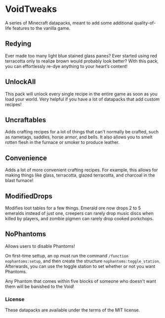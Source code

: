 ﻿# VoidTweaks

A series of Minecraft datapacks, meant to add some additional quality-of-life features to the vanilla game.

## Redying

Ever made too many light blue stained glass panes? Ever started using red terracotta only to realize brown would probably look better? With this pack, you can effortlessly re-dye anything to your heart’s content!

## UnlockAll

This pack will unlock every single recipe in the entire game as soon as you load your world. Very helpful if you have a lot of datapacks that add custom recipes!

## Uncraftables

Adds crafting recipes for a lot of things that can't normally be crafted, such as nametags, saddles, horse armor, and bells. It also allows you to smelt rotten flesh in the furnace or smoker to produce leather.

## Convenience

Adds a lot of more convenient crafting recipes. For example, this allows for making things like glass, terracotta, glazed terracotta, and charcoal in the blast furnace!

## ModifiedDrops

Modifies loot tables for a few things. Emerald ore now drops 2 to 5 emeralds instead of just one, creepers can rarely drop music discs when killed by players, and zombie pigmen can rarely drop cooked porkchops.

## NoPhantoms

Allows users to disable Phantoms!

On first-time settup, an op must run the command `/function nophantoms:setup`, and then create the structure `nophantoms:toggle_station`. Afterwards, you can use the toggle station to set whether or not you want Phantoms.

Any Phantom that comes within five blocks of someone who doesn't want them will be banished to the Void!

### License

These datapacks are available under the terms of the MIT license.
